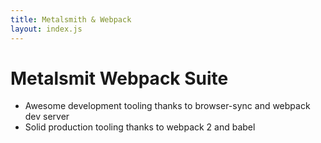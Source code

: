 ```yaml
---
title: Metalsmith & Webpack
layout: index.js
---
```


# Metalsmit Webpack Suite

* Awesome development tooling thanks to browser-sync and webpack dev server
* Solid production tooling thanks to webpack 2 and babel
